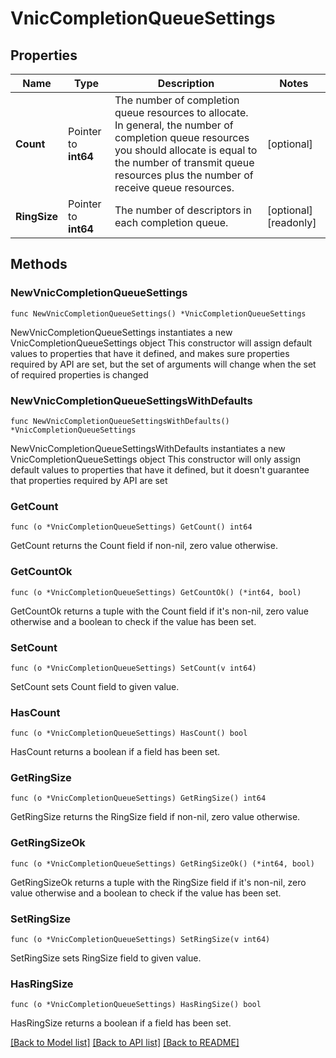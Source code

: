 # VnicCompletionQueueSettings

## Properties

Name | Type | Description | Notes
------------ | ------------- | ------------- | -------------
**Count** | Pointer to **int64** | The number of completion queue resources to allocate. In general, the number of completion queue resources you should allocate is equal to the number of transmit queue resources plus the number of receive queue resources. | [optional] 
**RingSize** | Pointer to **int64** | The number of descriptors in each completion queue. | [optional] [readonly] 

## Methods

### NewVnicCompletionQueueSettings

`func NewVnicCompletionQueueSettings() *VnicCompletionQueueSettings`

NewVnicCompletionQueueSettings instantiates a new VnicCompletionQueueSettings object
This constructor will assign default values to properties that have it defined,
and makes sure properties required by API are set, but the set of arguments
will change when the set of required properties is changed

### NewVnicCompletionQueueSettingsWithDefaults

`func NewVnicCompletionQueueSettingsWithDefaults() *VnicCompletionQueueSettings`

NewVnicCompletionQueueSettingsWithDefaults instantiates a new VnicCompletionQueueSettings object
This constructor will only assign default values to properties that have it defined,
but it doesn't guarantee that properties required by API are set

### GetCount

`func (o *VnicCompletionQueueSettings) GetCount() int64`

GetCount returns the Count field if non-nil, zero value otherwise.

### GetCountOk

`func (o *VnicCompletionQueueSettings) GetCountOk() (*int64, bool)`

GetCountOk returns a tuple with the Count field if it's non-nil, zero value otherwise
and a boolean to check if the value has been set.

### SetCount

`func (o *VnicCompletionQueueSettings) SetCount(v int64)`

SetCount sets Count field to given value.

### HasCount

`func (o *VnicCompletionQueueSettings) HasCount() bool`

HasCount returns a boolean if a field has been set.

### GetRingSize

`func (o *VnicCompletionQueueSettings) GetRingSize() int64`

GetRingSize returns the RingSize field if non-nil, zero value otherwise.

### GetRingSizeOk

`func (o *VnicCompletionQueueSettings) GetRingSizeOk() (*int64, bool)`

GetRingSizeOk returns a tuple with the RingSize field if it's non-nil, zero value otherwise
and a boolean to check if the value has been set.

### SetRingSize

`func (o *VnicCompletionQueueSettings) SetRingSize(v int64)`

SetRingSize sets RingSize field to given value.

### HasRingSize

`func (o *VnicCompletionQueueSettings) HasRingSize() bool`

HasRingSize returns a boolean if a field has been set.


[[Back to Model list]](../README.md#documentation-for-models) [[Back to API list]](../README.md#documentation-for-api-endpoints) [[Back to README]](../README.md)



